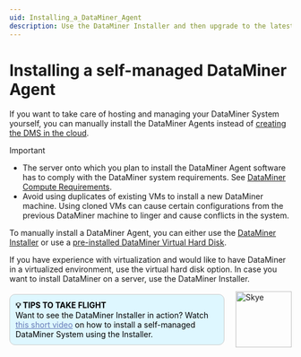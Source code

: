 ```yaml
---
uid: Installing_a_DataMiner_Agent
description: Use the DataMiner Installer and then upgrade to the latest feature or main release, connect to dataminer.services, and set up data storage.
---
```


# Installing a self-managed DataMiner Agent

If you want to take care of hosting and managing your DataMiner System yourself, you can manually install the DataMiner Agents instead of [creating the DMS in the cloud](xref:Creating_a_DMS_in_the_cloud).

> [!IMPORTANT]
>
> - The server onto which you plan to install the DataMiner Agent software has to comply with the DataMiner system requirements. See [DataMiner Compute Requirements](xref:DataMiner_Compute_Requirements).
> - Avoid using duplicates of existing VMs to install a new DataMiner machine. Using cloned VMs can cause certain configurations from the previous DataMiner machine to linger and cause conflicts in the system.

To manually install a DataMiner Agent, you can either use the [DataMiner Installer](xref:Installing_DM_using_the_DM_installer) or use a [pre-installed DataMiner Virtual Hard Disk](xref:Using_a_pre_installed_DataMiner_Virtual_Hard_Disk).

If you have experience with virtualization and would like to have DataMiner in a virtualized environment, use the virtual hard disk option. In case you want to install DataMiner on a server, use the DataMiner Installer.

<div style="display: flex; align-items: center; justify-content: space-between; margin: 0 auto; max-width: 100%;">
  <div style="border: 1px solid #ccc; border-radius: 10px; padding: 10px; flex-grow: 1; background-color: #DEF7FF; margin-right: 20px; color: #000000;">
    <b>💡 TIPS TO TAKE FLIGHT</b><br>
    Want to see the DataMiner Installer in action? Watch <a href="xref:Installing_DM_using_the_DM_installer" style="color: #657AB7;">this short video</a> on how to install a self-managed DataMiner System using the Installer.
  </div>
  <img src="~/images/Skye.svg" alt="Skye" style="width: 100px; flex-shrink: 0;">
</div>
